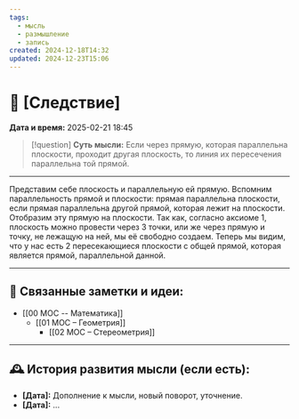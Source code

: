 ```yaml
---
tags:
  - мысль
  - размышление
  - запись
created: 2024-12-18T14:32
updated: 2024-12-23T15:06
---
```


# 💭  [Следствие]

**Дата и время:** 2025-02-21 18:45

> [!question] **Суть мысли:**
> Если через прямую, которая параллельна плоскости, проходит другая плоскость, то линия их пересечения параллельна той прямой.

---

Представим себе плоскость и параллельную ей прямую. Вспомним параллельность прямой и плоскости: прямая параллельна плоскости, если прямая параллельна другой прямой, которая лежит на плоскости. Отобразим эту прямую на плоскости. Так как, согласно аксиоме 1, плоскость можно провести через 3 точки, или же через прямую и точку, не лежащую на ней, мы её свободно создаем. Теперь мы видим, что у нас есть 2 пересекающиеся плоскости с общей прямой, которая является прямой, параллельной данной.

---


## 🔄 Связанные заметки и идеи:

- [[00 MOC -- Математика]]
	- [[01 МОС – Геометрия]]
		- [[02 МОС – Стереометрия]]

---

## 🕰️ История развития мысли (если есть):

* **[Дата]:**  Дополнение к мысли, новый поворот, уточнение.
* **[Дата]:**  ...